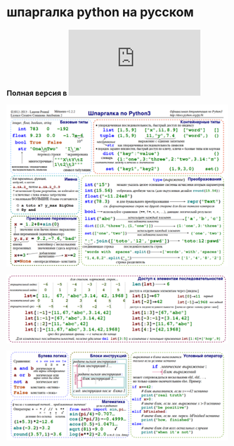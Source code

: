 # шпаргалка python на русском

### Полная версия в ![pdf-файле](https://github.com/YoujinTyan/python-promt/blob/main/promt-ru.pdf)

![1](1.png)

![2](2.png)

![3](3.png)
